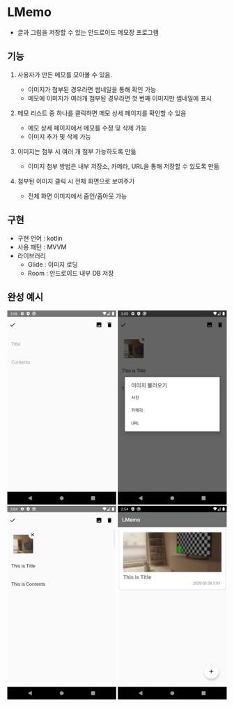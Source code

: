# LMemo
- 글과 그림을 저장할 수 있는 안드로이드 메모장 프로그램

## 기능
1. 사용자가 만든 메모를 모아볼 수 있음.
    - 이미지가 첨부된 경우라면 썸네일을 통해 확인 가능
    - 메모에 이미지가 여러개 첨부된 경우라면 첫 번째 이미지만 썸네일에 표시

2. 메모 리스트 중 하나를 클릭하면 메모 상세 페이지를 확인할 수 있음
    - 메모 상세 페이지에서 메모를 수정 및 삭제 가능
    - 이미지 추가 및 삭제 가능

3. 이미지는 첨부 시 여러 개 첨부 가능하도록 만듦
    - 이미지 첨부 방법은 내부 저장소, 카메라, URL을 통해 저장할 수 있도록 만듦

4. 첨부된 이미지 클릭 시 전체 화면으로 보여주기
    - 전체 화면 이미지에서 줌인/줌아웃 가능

## 구현
- 구현 언어 : kotlin
- 사용 패턴 : MVVM
- 라이브러리
    - Glide : 이미지 로딩
    - Room  : 안드로이드 내부 DB 저장


## 완성 예시
<img src="./md_img/memo_add_memo.png" width="250x"/>

<img src="./md_img/memo_add_img.png" width="250x"/>

<img src="./md_img/memo_detail.png" width="250x"/>

<img src="./md_img/memo_list.png" width="250x"/>
